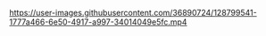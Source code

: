 https://user-images.githubusercontent.com/36890724/128799541-1777a466-6e50-4917-a997-34014049e5fc.mp4
